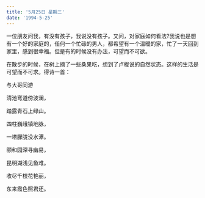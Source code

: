 ```yaml
---
title: '5月25日 星期三'
date: '1994-5-25'
---
```


一位朋友问我，有没有孩子，我说没有孩子。又问，对家庭如何看法?我说也是想有一个好的家庭的，任何一个忙碌的男人，都希望有一个温暖的家，忙了一天回到家里，感到很幸福。但是有的时候没有办法，可望而不可欲。

在散步的时候，在树上摘了一些桑果吃，想到了卢梭说的自然状态。这样的生活是可望而不可求。得诗一首：

与大哥同游

清池弯道傍波澜，

踏露青石上绿山。

四柱巍峨镇地脉，

一塔朦胧没水潭。

颐和园深寻幽易，

昆明湖浅见鱼难。

收尽千枝花艳丽，

东来霞色照君还。

